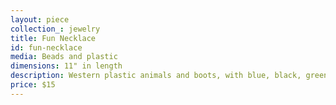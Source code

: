 ```yaml
---
layout: piece
collection_: jewelry
title: Fun Necklace
id: fun-necklace
media: Beads and plastic
dimensions: 11" in length
description: Western plastic animals and boots, with blue, black, green, purple and red  colored beads, plus wire wrapped pendant with cowboy hat and beaded clasp.
price: $15
---
```

